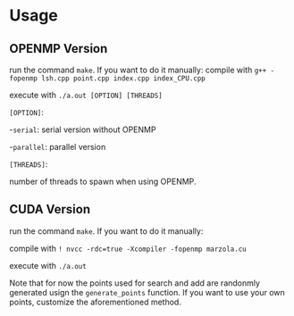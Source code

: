 # Usage

## OPENMP Version
run the command `make`. If you want to do it manually:
compile with `g++ -fopenmp lsh.cpp point.cpp index.cpp index_CPU.cpp`

execute with `./a.out [OPTION] [THREADS]`

`[OPTION]`: 

-`serial`: serial version without OPENMP

-`parallel`: parallel version

`[THREADS]`:

number of threads to spawn when using OPENMP.

## CUDA Version

run the command `make`. If you want to do it manually:

compile with `! nvcc -rdc=true -Xcompiler -fopenmp marzola.cu`

execute with `./a.out`

Note that for now the points used for search and add are randonmly generated usign the `generate_points` function. If you want to use your own points, customize the aforementioned method.

